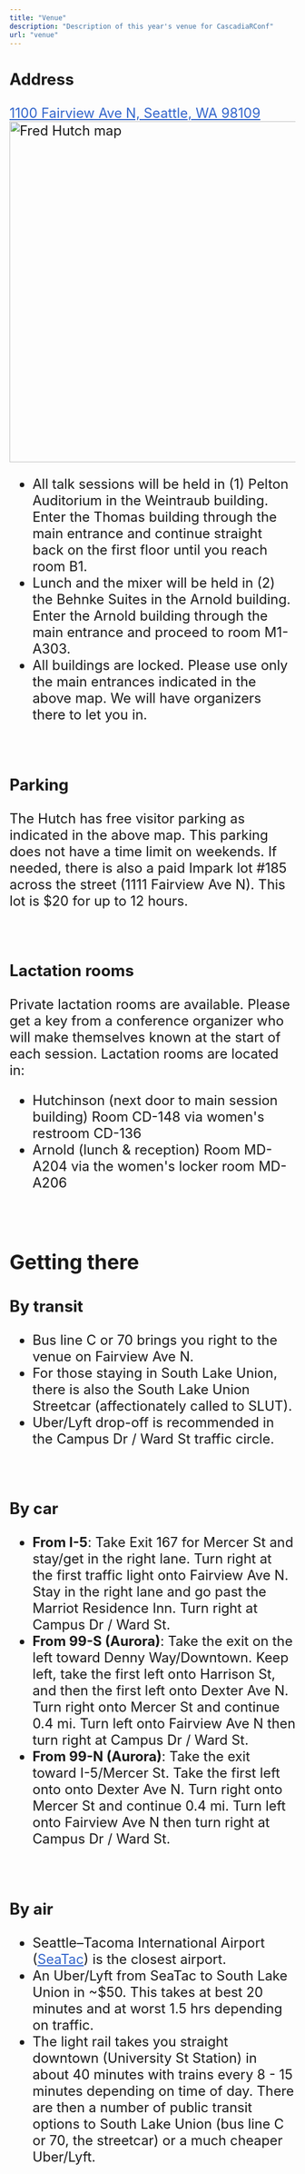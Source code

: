 ```yaml
---
title: "Venue"
description: "Description of this year's venue for CascadiaRConf"
url: "venue"
---
```


<style>

#location a:hover {
  text-decoration: none;
  color: #EA33E4;
}

#location a {
  color: #3366cc;
}
#location a:hover {
  color: #FEE11A;
}
#location {
  font-size: 1.7em;
  font-weight: normal; 
}
</style>


<div class="center" id="location" style="text-align: left">
  <!--
  <h3>More info coming soon!</h3>
  -->
  
  <h3>Address</h3> 
  <a href="https://goo.gl/maps/evYEvVbkZSsaPDAR6">
  1100 Fairview Ave N, Seattle, WA 98109</a>
  
  <img src="/img/venue/Hutch_campus_map.png" class="img-responsive" alt="Fred Hutch map" style="height:600px;">
  <br>
  
  * All talk sessions will be held in (1) Pelton Auditorium in the Weintraub building. Enter the Thomas building through the main entrance and continue straight back on the first floor until you reach room B1.
  * Lunch and the mixer will be held in (2) the Behnke Suites in the Arnold building. Enter the Arnold building through the main entrance and proceed to room M1-A303.
 * All buildings are locked. Please use only the main entrances indicated in the above map. We will have organizers there to let you in.
  
  <br>
  
  <h3>Parking</h3> 
  
  The Hutch has free visitor parking as indicated in the above map. This parking does not have a time limit on weekends. If needed, there is also a paid Impark lot #185 across the street (1111 Fairview Ave N). This lot is $20 for up to 12 hours.
  
  <br>

  <h3>Lactation rooms</h3>
  Private lactation rooms are available. Please get a key from a conference organizer who will make themselves known at the start of each session. Lactation rooms are located in:
  
  * Hutchinson (next door to main session building) Room CD-148 via women's restroom CD-136
  * Arnold (lunch & reception) Room MD-A204 via the women's locker room MD-A206
  
  <br>
  
  <h2>Getting there</h2>
  <h3>By transit</h3>
  
  * Bus line C or 70 brings you right to the venue on Fairview Ave N.
  * For those staying in South Lake Union, there is also the South Lake Union Streetcar (affectionately called to SLUT).
  * Uber/Lyft drop-off is recommended in the Campus Dr / Ward St traffic circle.
  
  <br>
  
  <h3>By car</h3>
  
  * **From I-5**: Take Exit 167 for Mercer St and stay/get in the right lane. Turn right at the first traffic light onto Fairview Ave N. Stay in the right lane and go past the Marriot Residence Inn. Turn right at Campus Dr / Ward St.
  * **From 99-S (Aurora)**: Take the exit on the left toward Denny Way/Downtown. Keep left, take the first left onto Harrison St, and then the first left onto Dexter Ave N. Turn right onto Mercer St and continue 0.4 mi. Turn left onto Fairview Ave N then turn right at Campus Dr / Ward St.
  * **From 99-N (Aurora)**: Take the exit toward I-5/Mercer St. Take the first left onto onto Dexter Ave N. Turn right onto Mercer St and continue 0.4 mi. Turn left onto Fairview Ave N then turn right at Campus Dr / Ward St.

  <br>
   
  <h3>By air</h3>
  
  * Seattle–Tacoma International Airport ([SeaTac](https://goo.gl/maps/DYNVnVFX1Zvv9Raj9)) is the closest airport.
  * An Uber/Lyft from SeaTac to South Lake Union in ~$50. This takes at best 20 minutes and at worst 1.5 hrs depending on traffic.
  * The light rail takes you straight downtown (University St Station) in about 40 minutes with trains every 8 - 15 minutes depending on time of day. There are then a number of public transit options to South Lake Union (bus line C or 70, the streetcar) or a much cheaper Uber/Lyft.
  
  <!--
  <h3>Tickets are officially available <a href="https://hopin.com/events/r-cascadia">here</a> </h3>
-->
  
</div>

<br><br><br>
